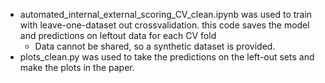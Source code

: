 - automated_internal_external_scoring_CV_clean.ipynb was used to train with leave-one-dataset out crossvalidation. this code saves the model and predictions on leftout data for  each CV fold
   - Data cannot be shared, so a synthetic dataset is provided. 
- plots_clean.py was used to take the predictions on the left-out sets and make the plots in the paper.


